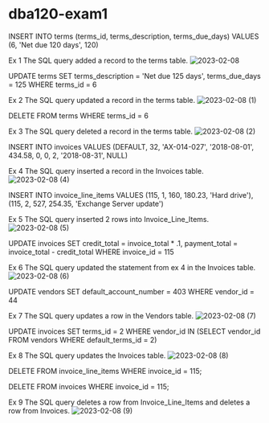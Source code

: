 # dba120-exam1
INSERT INTO terms (terms_id, terms_description, terms_due_days) VALUES (6, 'Net due 120 days', 120)


Ex 1 The SQL query added a record to the terms table.
![2023-02-08](https://user-images.githubusercontent.com/122293091/217681256-63805e6a-6685-4f91-ae8c-48cb50b061e7.png)

UPDATE terms
SET terms_description = 'Net due 125 days',
    terms_due_days = 125
WHERE terms_id = 6


Ex 2 The SQL query updated a record in the terms table.
![2023-02-08 (1)](https://user-images.githubusercontent.com/122293091/217686073-fa5e0719-136a-4734-a162-e18d1cebce52.png)

DELETE FROM terms
WHERE terms_id = 6

Ex 3 The SQL query deleted a record in the terms table.
![2023-02-08 (2)](https://user-images.githubusercontent.com/122293091/217687039-096dfbd5-2565-44aa-b068-25228fe6a117.png)

INSERT INTO invoices
VALUES (DEFAULT, 32, 'AX-014-027', '2018-08-01', 434.58, 0, 0,
        2, '2018-08-31', NULL)

Ex 4 The SQL query inserted a record in the Invoices table.
![2023-02-08 (4)](https://user-images.githubusercontent.com/122293091/217689248-bcb36f79-70b6-4a76-b2a8-b4c3f9ba2664.png)

INSERT INTO invoice_line_items VALUES
    (115, 1, 160, 180.23, 'Hard drive'),
    (115, 2, 527, 254.35, 'Exchange Server update')

Ex 5 The SQL query inserted 2 rows into Invoice_Line_Items.
![2023-02-08 (5)](https://user-images.githubusercontent.com/122293091/217691003-89fdc9bf-1553-45a1-accd-5fb203c1d1b1.png)

UPDATE invoices
SET credit_total = invoice_total * .1,
    payment_total = invoice_total - credit_total
WHERE invoice_id = 115

Ex 6 The SQL query updated the statement from ex 4 in the Invoices table.
![2023-02-08 (6)](https://user-images.githubusercontent.com/122293091/217692105-e2eb8a43-350f-4c46-8e2b-8f06a6abc3d6.png)

UPDATE vendors
SET default_account_number = 403
WHERE vendor_id = 44

Ex 7 The SQL query updates a row in the Vendors table.
![2023-02-08 (7)](https://user-images.githubusercontent.com/122293091/217692795-9b7e6ec7-b854-4a84-bc9b-65f9e5dcaec1.png)

UPDATE invoices
SET terms_id = 2
WHERE vendor_id IN
    (SELECT vendor_id
     FROM vendors
     WHERE default_terms_id = 2)

Ex 8 The SQL query updates the Invoices table.
![2023-02-08 (8)](https://user-images.githubusercontent.com/122293091/217694200-1caf44ee-a5db-4c26-b545-034c88b60207.png)

DELETE FROM invoice_line_items
WHERE invoice_id = 115;

DELETE FROM invoices
WHERE invoice_id = 115;

Ex 9 The SQL query deletes a row from Invoice_Line_Items and deletes a row from Invoices.
![2023-02-08 (9)](https://user-images.githubusercontent.com/122293091/217696324-5dbbe7d7-f311-4c2f-9cd2-882c9885b3c6.png)
